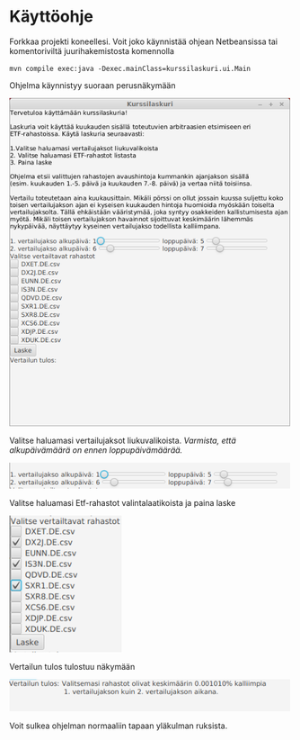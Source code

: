 # Käyttöohje

Forkkaa projekti koneellesi. Voit joko käynnistää ohjean Netbeansissa tai komentoriviltä juurihakemistosta komennolla
```
mvn compile exec:java -Dexec.mainClass=kurssilaskuri.ui.Main
```
Ohjelma käynnistyy suoraan perusnäkymään

<img src="https://github.com/Haimis/ot-harjoitustyo/blob/master/dokumentaatio/kuvat/kayttoliittyma.png" width="500">

Valitse haluamasi vertailujaksot liukuvalikoista. *Varmista, että alkupäivämäärä on ennen loppupäivämäärää.*

<img src="https://github.com/Haimis/ot-harjoitustyo/blob/master/dokumentaatio/kuvat/liukuvalikot.png" width="500">

Valitse haluamasi Etf-rahastot valintalaatikoista ja paina laske

<img src="https://github.com/Haimis/ot-harjoitustyo/blob/master/dokumentaatio/kuvat/vertailtavatRahastot.png" width="200">

Vertailun tulos tulostuu näkymään

<img src="https://github.com/Haimis/ot-harjoitustyo/blob/master/dokumentaatio/kuvat/vertailunTulos.png" width="500">

Voit sulkea ohjelman normaaliin tapaan yläkulman ruksista.

